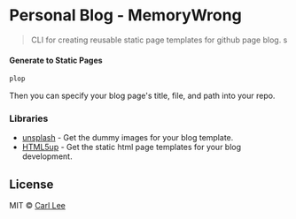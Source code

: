 
# Personal Blog - MemoryWrong

> CLI for creating reusable static page templates for github page blog.
s
#### Generate to Static Pages

```bash
plop
```

Then you can specify your blog page's title, file, and path into your repo.

### Libraries

- [unsplash](https://unsplash.com/) - Get the dummy images for your blog template.
- [HTML5up](https://html5up.net/) - Get the static html page templates for your blog development.


## License

MIT © [Carl Lee](https://github.com/memorywrong)
